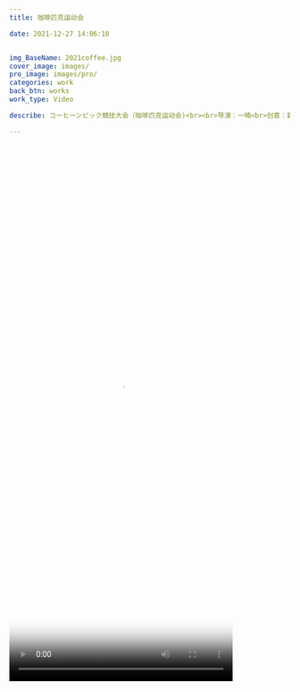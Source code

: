 ```yaml
---
title: 咖啡匹克运动会

date: 2021-12-27 14:06:10


img_BaseName: 2021coffee.jpg
cover_image: images/
pro_image: images/pro/
categories: work
back_btn: works
work_type: Video

describe: コーヒーンピック競技大会（咖啡匹克运动会)<br><br>导演：一喃<br>创意：郭老师<br>道具：开开<br>文本：凯儿 <br>技术：我<br> 拍摄：全员 <br>特别鸣谢：邱老师<br><br>本作品获 Metro Ad Creative Award 2021 TikTok広告部門 广告奖、审查员特别奖、赞助企业奖。<br><a target="_blank" href="https://maca.sendenkaigi.com/award-result05.html">>> Metro Ad Creative Award 受賞結果</a>

---
```



<video  style=" max-width:400px " width="540" height="960" controls poster="https://waterpatch.oss-cn-guangzhou.aliyuncs.com/2021-coffee/1.jpg" >
  <source src="https://waterpatch.oss-cn-guangzhou.aliyuncs.com/2021-coffee/coffee.mp4"  type="video/mp4">
  您的浏览器不支持 HTML5 video 标签。
</video>